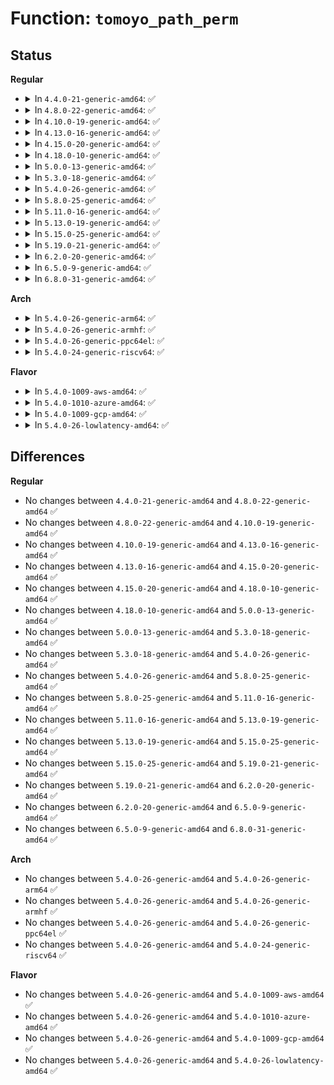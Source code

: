 # Function: <code>tomoyo_path_perm</code>

## Status
<b>Regular</b>
<ul>
<li>
<details>
<summary>In <code>4.4.0-21-generic-amd64</code>: ✅</summary>

```c
int tomoyo_path_perm(const u8 operation, const struct path * path, const char * target)
```

```json
{
  "name": "tomoyo_path_perm",
  "collision_type": "Unique Global",
  "inline_type": "No",
  "funcs": [
    {
      "addr": 18446744071582447168,
      "name": "tomoyo_path_perm",
      "external": true,
      "loc": "security/tomoyo/file.c:785",
      "file": "security/tomoyo/file.c",
      "inline": "seen, unknown",
      "caller_inline": [],
      "caller_func": [
        "security/tomoyo/tomoyo.c:tomoyo_sb_umount",
        "security/tomoyo/tomoyo.c:tomoyo_path_chroot",
        "security/tomoyo/tomoyo.c:tomoyo_inode_getattr",
        "security/tomoyo/tomoyo.c:tomoyo_path_symlink",
        "security/tomoyo/tomoyo.c:tomoyo_path_rmdir",
        "security/tomoyo/tomoyo.c:tomoyo_path_unlink",
        "security/tomoyo/tomoyo.c:tomoyo_path_truncate"
      ]
    }
  ],
  "symbols": [
    {
      "addr": 18446744071582447168,
      "name": "tomoyo_path_perm",
      "section": ".text",
      "bind": "STB_GLOBAL",
      "size": 456
    }
  ]
}
```
</details>
</li>
<li>
<details>
<summary>In <code>4.8.0-22-generic-amd64</code>: ✅</summary>

```c
int tomoyo_path_perm(const u8 operation, const struct path * path, const char * target)
```

```json
{
  "name": "tomoyo_path_perm",
  "collision_type": "Unique Global",
  "inline_type": "No",
  "funcs": [
    {
      "addr": 18446744071582669152,
      "name": "tomoyo_path_perm",
      "external": true,
      "loc": "security/tomoyo/file.c:785",
      "file": "security/tomoyo/file.c",
      "inline": "seen, unknown",
      "caller_inline": [],
      "caller_func": [
        "security/tomoyo/tomoyo.c:tomoyo_sb_umount",
        "security/tomoyo/tomoyo.c:tomoyo_path_chroot",
        "security/tomoyo/tomoyo.c:tomoyo_path_symlink",
        "security/tomoyo/tomoyo.c:tomoyo_path_rmdir",
        "security/tomoyo/tomoyo.c:tomoyo_path_unlink",
        "security/tomoyo/tomoyo.c:tomoyo_path_truncate",
        "security/tomoyo/tomoyo.c:tomoyo_inode_getattr"
      ]
    }
  ],
  "symbols": [
    {
      "addr": 18446744071582669152,
      "name": "tomoyo_path_perm",
      "section": ".text",
      "bind": "STB_GLOBAL",
      "size": 484
    }
  ]
}
```
</details>
</li>
<li>
<details>
<summary>In <code>4.10.0-19-generic-amd64</code>: ✅</summary>

```c
int tomoyo_path_perm(const u8 operation, const struct path * path, const char * target)
```

```json
{
  "name": "tomoyo_path_perm",
  "collision_type": "Unique Global",
  "inline_type": "No",
  "funcs": [
    {
      "addr": 18446744071582762208,
      "name": "tomoyo_path_perm",
      "external": true,
      "loc": "security/tomoyo/file.c:785",
      "file": "security/tomoyo/file.c",
      "inline": "seen, unknown",
      "caller_inline": [],
      "caller_func": [
        "security/tomoyo/tomoyo.c:tomoyo_sb_umount",
        "security/tomoyo/tomoyo.c:tomoyo_path_chroot",
        "security/tomoyo/tomoyo.c:tomoyo_path_symlink",
        "security/tomoyo/tomoyo.c:tomoyo_path_rmdir",
        "security/tomoyo/tomoyo.c:tomoyo_path_unlink",
        "security/tomoyo/tomoyo.c:tomoyo_path_truncate",
        "security/tomoyo/tomoyo.c:tomoyo_inode_getattr"
      ]
    }
  ],
  "symbols": [
    {
      "addr": 18446744071582762208,
      "name": "tomoyo_path_perm",
      "section": ".text",
      "bind": "STB_GLOBAL",
      "size": 484
    }
  ]
}
```
</details>
</li>
<li>
<details>
<summary>In <code>4.13.0-16-generic-amd64</code>: ✅</summary>

```c
int tomoyo_path_perm(const u8 operation, const struct path * path, const char * target)
```

```json
{
  "name": "tomoyo_path_perm",
  "collision_type": "Unique Global",
  "inline_type": "No",
  "funcs": [
    {
      "addr": 18446744071582854672,
      "name": "tomoyo_path_perm",
      "external": true,
      "loc": "security/tomoyo/file.c:785",
      "file": "security/tomoyo/file.c",
      "inline": "seen, unknown",
      "caller_inline": [],
      "caller_func": [
        "security/tomoyo/tomoyo.c:tomoyo_sb_umount",
        "security/tomoyo/tomoyo.c:tomoyo_path_chroot",
        "security/tomoyo/tomoyo.c:tomoyo_path_symlink",
        "security/tomoyo/tomoyo.c:tomoyo_path_rmdir",
        "security/tomoyo/tomoyo.c:tomoyo_path_unlink",
        "security/tomoyo/tomoyo.c:tomoyo_path_truncate",
        "security/tomoyo/tomoyo.c:tomoyo_inode_getattr"
      ]
    }
  ],
  "symbols": [
    {
      "addr": 18446744071582854672,
      "name": "tomoyo_path_perm",
      "section": ".text",
      "bind": "STB_GLOBAL",
      "size": 503
    }
  ]
}
```
</details>
</li>
<li>
<details>
<summary>In <code>4.15.0-20-generic-amd64</code>: ✅</summary>

```c
int tomoyo_path_perm(const u8 operation, const struct path * path, const char * target)
```

```json
{
  "name": "tomoyo_path_perm",
  "collision_type": "Unique Global",
  "inline_type": "No",
  "funcs": [
    {
      "addr": 18446744071583011616,
      "name": "tomoyo_path_perm",
      "external": true,
      "loc": "security/tomoyo/file.c:786",
      "file": "security/tomoyo/file.c",
      "inline": "seen, unknown",
      "caller_inline": [],
      "caller_func": [
        "security/tomoyo/tomoyo.c:tomoyo_sb_umount",
        "security/tomoyo/tomoyo.c:tomoyo_path_chroot",
        "security/tomoyo/tomoyo.c:tomoyo_path_symlink",
        "security/tomoyo/tomoyo.c:tomoyo_path_rmdir",
        "security/tomoyo/tomoyo.c:tomoyo_path_unlink",
        "security/tomoyo/tomoyo.c:tomoyo_path_truncate",
        "security/tomoyo/tomoyo.c:tomoyo_inode_getattr"
      ]
    }
  ],
  "symbols": [
    {
      "addr": 18446744071583011616,
      "name": "tomoyo_path_perm",
      "section": ".text",
      "bind": "STB_GLOBAL",
      "size": 503
    }
  ]
}
```
</details>
</li>
<li>
<details>
<summary>In <code>4.18.0-10-generic-amd64</code>: ✅</summary>

```c
int tomoyo_path_perm(const u8 operation, const struct path * path, const char * target)
```

```json
{
  "name": "tomoyo_path_perm",
  "collision_type": "Unique Global",
  "inline_type": "No",
  "funcs": [
    {
      "addr": 18446744071583212288,
      "name": "tomoyo_path_perm",
      "external": true,
      "loc": "security/tomoyo/file.c:786",
      "file": "security/tomoyo/file.c",
      "inline": "seen, unknown",
      "caller_inline": [],
      "caller_func": [
        "security/tomoyo/tomoyo.c:tomoyo_sb_umount",
        "security/tomoyo/tomoyo.c:tomoyo_path_chroot",
        "security/tomoyo/tomoyo.c:tomoyo_path_symlink",
        "security/tomoyo/tomoyo.c:tomoyo_path_rmdir",
        "security/tomoyo/tomoyo.c:tomoyo_path_unlink",
        "security/tomoyo/tomoyo.c:tomoyo_path_truncate",
        "security/tomoyo/tomoyo.c:tomoyo_inode_getattr"
      ]
    }
  ],
  "symbols": [
    {
      "addr": 18446744071583212288,
      "name": "tomoyo_path_perm",
      "section": ".text",
      "bind": "STB_GLOBAL",
      "size": 499
    }
  ]
}
```
</details>
</li>
<li>
<details>
<summary>In <code>5.0.0-13-generic-amd64</code>: ✅</summary>

```c
int tomoyo_path_perm(const u8 operation, const struct path * path, const char * target)
```

```json
{
  "name": "tomoyo_path_perm",
  "collision_type": "Unique Global",
  "inline_type": "No",
  "funcs": [
    {
      "addr": 18446744071583329232,
      "name": "tomoyo_path_perm",
      "external": true,
      "loc": "security/tomoyo/file.c:786",
      "file": "security/tomoyo/file.c",
      "inline": "seen, unknown",
      "caller_inline": [],
      "caller_func": [
        "security/tomoyo/tomoyo.c:tomoyo_sb_umount",
        "security/tomoyo/tomoyo.c:tomoyo_path_chroot",
        "security/tomoyo/tomoyo.c:tomoyo_path_symlink",
        "security/tomoyo/tomoyo.c:tomoyo_path_rmdir",
        "security/tomoyo/tomoyo.c:tomoyo_path_unlink",
        "security/tomoyo/tomoyo.c:tomoyo_path_truncate",
        "security/tomoyo/tomoyo.c:tomoyo_inode_getattr"
      ]
    }
  ],
  "symbols": [
    {
      "addr": 18446744071583329232,
      "name": "tomoyo_path_perm",
      "section": ".text",
      "bind": "STB_GLOBAL",
      "size": 499
    }
  ]
}
```
</details>
</li>
<li>
<details>
<summary>In <code>5.3.0-18-generic-amd64</code>: ✅</summary>

```c
int tomoyo_path_perm(const u8 operation, const struct path * path, const char * target)
```

```json
{
  "name": "tomoyo_path_perm",
  "collision_type": "Unique Global",
  "inline_type": "No",
  "funcs": [
    {
      "addr": 18446744071583516656,
      "name": "tomoyo_path_perm",
      "external": true,
      "loc": "security/tomoyo/file.c:803",
      "file": "security/tomoyo/file.c",
      "inline": "seen, unknown",
      "caller_inline": [],
      "caller_func": [
        "security/tomoyo/tomoyo.c:tomoyo_sb_umount",
        "security/tomoyo/tomoyo.c:tomoyo_path_chroot",
        "security/tomoyo/tomoyo.c:tomoyo_path_symlink",
        "security/tomoyo/tomoyo.c:tomoyo_path_rmdir",
        "security/tomoyo/tomoyo.c:tomoyo_path_unlink",
        "security/tomoyo/tomoyo.c:tomoyo_path_truncate",
        "security/tomoyo/tomoyo.c:tomoyo_inode_getattr"
      ]
    }
  ],
  "symbols": [
    {
      "addr": 18446744071583516656,
      "name": "tomoyo_path_perm",
      "section": ".text",
      "bind": "STB_GLOBAL",
      "size": 500
    }
  ]
}
```
</details>
</li>
<li>
<details>
<summary>In <code>5.4.0-26-generic-amd64</code>: ✅</summary>

```c
int tomoyo_path_perm(const u8 operation, const struct path * path, const char * target)
```

```json
{
  "name": "tomoyo_path_perm",
  "collision_type": "Unique Global",
  "inline_type": "No",
  "funcs": [
    {
      "addr": 18446744071583622544,
      "name": "tomoyo_path_perm",
      "external": true,
      "loc": "security/tomoyo/file.c:803",
      "file": "security/tomoyo/file.c",
      "inline": "seen, unknown",
      "caller_inline": [],
      "caller_func": [
        "security/tomoyo/tomoyo.c:tomoyo_sb_umount",
        "security/tomoyo/tomoyo.c:tomoyo_path_chroot",
        "security/tomoyo/tomoyo.c:tomoyo_path_symlink",
        "security/tomoyo/tomoyo.c:tomoyo_path_rmdir",
        "security/tomoyo/tomoyo.c:tomoyo_path_unlink",
        "security/tomoyo/tomoyo.c:tomoyo_path_truncate",
        "security/tomoyo/tomoyo.c:tomoyo_inode_getattr"
      ]
    }
  ],
  "symbols": [
    {
      "addr": 18446744071583622544,
      "name": "tomoyo_path_perm",
      "section": ".text",
      "bind": "STB_GLOBAL",
      "size": 500
    }
  ]
}
```
</details>
</li>
<li>
<details>
<summary>In <code>5.8.0-25-generic-amd64</code>: ✅</summary>

```c
int tomoyo_path_perm(const u8 operation, const struct path * path, const char * target)
```

```json
{
  "name": "tomoyo_path_perm",
  "collision_type": "Unique Global",
  "inline_type": "No",
  "funcs": [
    {
      "addr": 18446744071583979552,
      "name": "tomoyo_path_perm",
      "external": true,
      "loc": "security/tomoyo/file.c:803",
      "file": "security/tomoyo/file.c",
      "inline": "seen, unknown",
      "caller_inline": [],
      "caller_func": [
        "security/tomoyo/tomoyo.c:tomoyo_sb_umount",
        "security/tomoyo/tomoyo.c:tomoyo_path_chroot",
        "security/tomoyo/tomoyo.c:tomoyo_path_symlink",
        "security/tomoyo/tomoyo.c:tomoyo_path_rmdir",
        "security/tomoyo/tomoyo.c:tomoyo_path_unlink",
        "security/tomoyo/tomoyo.c:tomoyo_path_truncate",
        "security/tomoyo/tomoyo.c:tomoyo_inode_getattr"
      ]
    }
  ],
  "symbols": [
    {
      "addr": 18446744071583979552,
      "name": "tomoyo_path_perm",
      "section": ".text",
      "bind": "STB_GLOBAL",
      "size": 500
    }
  ]
}
```
</details>
</li>
<li>
<details>
<summary>In <code>5.11.0-16-generic-amd64</code>: ✅</summary>

```c
int tomoyo_path_perm(const u8 operation, const struct path * path, const char * target)
```

```json
{
  "name": "tomoyo_path_perm",
  "collision_type": "Unique Global",
  "inline_type": "No",
  "funcs": [
    {
      "addr": 18446744071584099360,
      "name": "tomoyo_path_perm",
      "external": true,
      "loc": "security/tomoyo/file.c:803",
      "file": "security/tomoyo/file.c",
      "inline": "seen, unknown",
      "caller_inline": [],
      "caller_func": [
        "security/tomoyo/tomoyo.c:tomoyo_sb_umount",
        "security/tomoyo/tomoyo.c:tomoyo_path_chroot",
        "security/tomoyo/tomoyo.c:tomoyo_path_symlink",
        "security/tomoyo/tomoyo.c:tomoyo_path_rmdir",
        "security/tomoyo/tomoyo.c:tomoyo_path_unlink",
        "security/tomoyo/tomoyo.c:tomoyo_path_truncate",
        "security/tomoyo/tomoyo.c:tomoyo_inode_getattr"
      ]
    }
  ],
  "symbols": [
    {
      "addr": 18446744071584099360,
      "name": "tomoyo_path_perm",
      "section": ".text",
      "bind": "STB_GLOBAL",
      "size": 500
    }
  ]
}
```
</details>
</li>
<li>
<details>
<summary>In <code>5.13.0-19-generic-amd64</code>: ✅</summary>

```c
int tomoyo_path_perm(const u8 operation, const struct path * path, const char * target)
```

```json
{
  "name": "tomoyo_path_perm",
  "collision_type": "Unique Global",
  "inline_type": "No",
  "funcs": [
    {
      "addr": 18446744071584126960,
      "name": "tomoyo_path_perm",
      "external": true,
      "loc": "security/tomoyo/file.c:803",
      "file": "security/tomoyo/file.c",
      "inline": "seen, unknown",
      "caller_inline": [],
      "caller_func": [
        "security/tomoyo/tomoyo.c:tomoyo_sb_umount",
        "security/tomoyo/tomoyo.c:tomoyo_path_chroot",
        "security/tomoyo/tomoyo.c:tomoyo_path_symlink",
        "security/tomoyo/tomoyo.c:tomoyo_path_rmdir",
        "security/tomoyo/tomoyo.c:tomoyo_path_unlink",
        "security/tomoyo/tomoyo.c:tomoyo_path_truncate",
        "security/tomoyo/tomoyo.c:tomoyo_inode_getattr"
      ]
    }
  ],
  "symbols": [
    {
      "addr": 18446744071584126960,
      "name": "tomoyo_path_perm",
      "section": ".text",
      "bind": "STB_GLOBAL",
      "size": 500
    }
  ]
}
```
</details>
</li>
<li>
<details>
<summary>In <code>5.15.0-25-generic-amd64</code>: ✅</summary>

```c
int tomoyo_path_perm(const u8 operation, const struct path * path, const char * target)
```

```json
{
  "name": "tomoyo_path_perm",
  "collision_type": "Unique Global",
  "inline_type": "No",
  "funcs": [
    {
      "addr": 18446744071584508896,
      "name": "tomoyo_path_perm",
      "external": true,
      "loc": "security/tomoyo/file.c:803",
      "file": "security/tomoyo/file.c",
      "inline": "seen, unknown",
      "caller_inline": [],
      "caller_func": [
        "security/tomoyo/tomoyo.c:tomoyo_sb_umount",
        "security/tomoyo/tomoyo.c:tomoyo_path_chroot",
        "security/tomoyo/tomoyo.c:tomoyo_path_symlink",
        "security/tomoyo/tomoyo.c:tomoyo_path_rmdir",
        "security/tomoyo/tomoyo.c:tomoyo_path_unlink",
        "security/tomoyo/tomoyo.c:tomoyo_path_truncate",
        "security/tomoyo/tomoyo.c:tomoyo_inode_getattr"
      ]
    }
  ],
  "symbols": [
    {
      "addr": 18446744071584508896,
      "name": "tomoyo_path_perm",
      "section": ".text",
      "bind": "STB_GLOBAL",
      "size": 509
    }
  ]
}
```
</details>
</li>
<li>
<details>
<summary>In <code>5.19.0-21-generic-amd64</code>: ✅</summary>

```c
int tomoyo_path_perm(const u8 operation, const struct path * path, const char * target)
```

```json
{
  "name": "tomoyo_path_perm",
  "collision_type": "Unique Global",
  "inline_type": "No",
  "funcs": [
    {
      "addr": 18446744071585146544,
      "name": "tomoyo_path_perm",
      "external": true,
      "loc": "security/tomoyo/file.c:803",
      "file": "security/tomoyo/file.c",
      "inline": "seen, unknown",
      "caller_inline": [],
      "caller_func": [
        "security/tomoyo/tomoyo.c:tomoyo_sb_umount",
        "security/tomoyo/tomoyo.c:tomoyo_path_chroot",
        "security/tomoyo/tomoyo.c:tomoyo_path_symlink",
        "security/tomoyo/tomoyo.c:tomoyo_path_rmdir",
        "security/tomoyo/tomoyo.c:tomoyo_path_unlink",
        "security/tomoyo/tomoyo.c:tomoyo_path_truncate",
        "security/tomoyo/tomoyo.c:tomoyo_inode_getattr"
      ]
    }
  ],
  "symbols": [
    {
      "addr": 18446744071585146544,
      "name": "tomoyo_path_perm",
      "section": ".text",
      "bind": "STB_GLOBAL",
      "size": 584
    }
  ]
}
```
</details>
</li>
<li>
<details>
<summary>In <code>6.2.0-20-generic-amd64</code>: ✅</summary>

```c
int tomoyo_path_perm(const u8 operation, const struct path * path, const char * target)
```

```json
{
  "name": "tomoyo_path_perm",
  "collision_type": "Unique Global",
  "inline_type": "No",
  "funcs": [
    {
      "addr": 18446744071585871888,
      "name": "tomoyo_path_perm",
      "external": true,
      "loc": "security/tomoyo/file.c:803",
      "file": "security/tomoyo/file.c",
      "inline": "seen, unknown",
      "caller_inline": [],
      "caller_func": [
        "security/tomoyo/tomoyo.c:tomoyo_sb_umount",
        "security/tomoyo/tomoyo.c:tomoyo_path_chroot",
        "security/tomoyo/tomoyo.c:tomoyo_path_symlink",
        "security/tomoyo/tomoyo.c:tomoyo_path_rmdir",
        "security/tomoyo/tomoyo.c:tomoyo_path_unlink",
        "security/tomoyo/tomoyo.c:tomoyo_file_truncate",
        "security/tomoyo/tomoyo.c:tomoyo_inode_getattr"
      ]
    }
  ],
  "symbols": [
    {
      "addr": 18446744071585871888,
      "name": "tomoyo_path_perm",
      "section": ".text",
      "bind": "STB_GLOBAL",
      "size": 584
    }
  ]
}
```
</details>
</li>
<li>
<details>
<summary>In <code>6.5.0-9-generic-amd64</code>: ✅</summary>

```c
int tomoyo_path_perm(const u8 operation, const struct path * path, const char * target)
```

```json
{
  "name": "tomoyo_path_perm",
  "collision_type": "Unique Global",
  "inline_type": "No",
  "funcs": [
    {
      "addr": 18446744071586103760,
      "name": "tomoyo_path_perm",
      "external": true,
      "loc": "security/tomoyo/file.c:803",
      "file": "security/tomoyo/file.c",
      "inline": "seen, unknown",
      "caller_inline": [],
      "caller_func": [
        "security/tomoyo/tomoyo.c:tomoyo_sb_umount",
        "security/tomoyo/tomoyo.c:tomoyo_path_chroot",
        "security/tomoyo/tomoyo.c:tomoyo_path_symlink",
        "security/tomoyo/tomoyo.c:tomoyo_path_rmdir",
        "security/tomoyo/tomoyo.c:tomoyo_path_unlink",
        "security/tomoyo/tomoyo.c:tomoyo_file_truncate",
        "security/tomoyo/tomoyo.c:tomoyo_inode_getattr"
      ]
    }
  ],
  "symbols": [
    {
      "addr": 18446744071586103760,
      "name": "tomoyo_path_perm",
      "section": ".text",
      "bind": "STB_GLOBAL",
      "size": 577
    }
  ]
}
```
</details>
</li>
<li>
<details>
<summary>In <code>6.8.0-31-generic-amd64</code>: ✅</summary>

```c
int tomoyo_path_perm(const u8 operation, const struct path * path, const char * target)
```

```json
{
  "name": "tomoyo_path_perm",
  "collision_type": "Unique Global",
  "inline_type": "No",
  "funcs": [
    {
      "addr": 18446744071586353056,
      "name": "tomoyo_path_perm",
      "external": true,
      "loc": "security/tomoyo/file.c:803",
      "file": "security/tomoyo/file.c",
      "inline": "seen, unknown",
      "caller_inline": [],
      "caller_func": [
        "security/tomoyo/tomoyo.c:tomoyo_sb_umount",
        "security/tomoyo/tomoyo.c:tomoyo_path_chroot",
        "security/tomoyo/tomoyo.c:tomoyo_path_symlink",
        "security/tomoyo/tomoyo.c:tomoyo_path_rmdir",
        "security/tomoyo/tomoyo.c:tomoyo_path_unlink",
        "security/tomoyo/tomoyo.c:tomoyo_file_truncate",
        "security/tomoyo/tomoyo.c:tomoyo_inode_getattr"
      ]
    }
  ],
  "symbols": [
    {
      "addr": 18446744071586353056,
      "name": "tomoyo_path_perm",
      "section": ".text",
      "bind": "STB_GLOBAL",
      "size": 577
    }
  ]
}
```
</details>
</li>
</ul>
<b>Arch</b>
<ul>
<li>
<details>
<summary>In <code>5.4.0-26-generic-arm64</code>: ✅</summary>

```c
int tomoyo_path_perm(const u8 operation, const struct path * path, const char * target)
```

```json
{
  "name": "tomoyo_path_perm",
  "collision_type": "Unique Global",
  "inline_type": "No",
  "funcs": [
    {
      "addr": 18446603336495406896,
      "name": "tomoyo_path_perm",
      "external": true,
      "loc": "security/tomoyo/file.c:803",
      "file": "security/tomoyo/file.c",
      "inline": "seen, unknown",
      "caller_inline": [],
      "caller_func": [
        "security/tomoyo/tomoyo.c:tomoyo_sb_umount",
        "security/tomoyo/tomoyo.c:tomoyo_path_chroot",
        "security/tomoyo/tomoyo.c:tomoyo_path_symlink",
        "security/tomoyo/tomoyo.c:tomoyo_path_rmdir",
        "security/tomoyo/tomoyo.c:tomoyo_path_unlink",
        "security/tomoyo/tomoyo.c:tomoyo_path_truncate",
        "security/tomoyo/tomoyo.c:tomoyo_inode_getattr"
      ]
    }
  ],
  "symbols": [
    {
      "addr": 18446603336495406896,
      "name": "tomoyo_path_perm",
      "section": ".text",
      "bind": "STB_GLOBAL",
      "size": 460
    }
  ]
}
```
</details>
</li>
<li>
<details>
<summary>In <code>5.4.0-26-generic-armhf</code>: ✅</summary>

```c
int tomoyo_path_perm(const u8 operation, const struct path * path, const char * target)
```

```json
{
  "name": "tomoyo_path_perm",
  "collision_type": "Unique Global",
  "inline_type": "No",
  "funcs": [
    {
      "addr": 3228778092,
      "name": "tomoyo_path_perm",
      "external": true,
      "loc": "security/tomoyo/file.c:803",
      "file": "security/tomoyo/file.c",
      "inline": "seen, unknown",
      "caller_inline": [],
      "caller_func": [
        "security/tomoyo/tomoyo.c:tomoyo_sb_umount",
        "security/tomoyo/tomoyo.c:tomoyo_path_chroot",
        "security/tomoyo/tomoyo.c:tomoyo_path_symlink",
        "security/tomoyo/tomoyo.c:tomoyo_path_rmdir",
        "security/tomoyo/tomoyo.c:tomoyo_path_unlink",
        "security/tomoyo/tomoyo.c:tomoyo_path_truncate",
        "security/tomoyo/tomoyo.c:tomoyo_inode_getattr"
      ]
    }
  ],
  "symbols": [
    {
      "addr": 3228778092,
      "name": "tomoyo_path_perm",
      "section": ".text",
      "bind": "STB_GLOBAL",
      "size": 476
    }
  ]
}
```
</details>
</li>
<li>
<details>
<summary>In <code>5.4.0-26-generic-ppc64el</code>: ✅</summary>

```c
int tomoyo_path_perm(const u8 operation, const struct path * path, const char * target)
```

```json
{
  "name": "tomoyo_path_perm",
  "collision_type": "Unique Global",
  "inline_type": "No",
  "funcs": [
    {
      "addr": 13835058055289440000,
      "name": "tomoyo_path_perm",
      "external": true,
      "loc": "security/tomoyo/file.c:803",
      "file": "security/tomoyo/file.c",
      "inline": "seen, unknown",
      "caller_inline": [],
      "caller_func": [
        "security/tomoyo/tomoyo.c:tomoyo_sb_umount",
        "security/tomoyo/tomoyo.c:tomoyo_path_chroot",
        "security/tomoyo/tomoyo.c:tomoyo_path_symlink",
        "security/tomoyo/tomoyo.c:tomoyo_path_rmdir",
        "security/tomoyo/tomoyo.c:tomoyo_path_unlink",
        "security/tomoyo/tomoyo.c:tomoyo_path_truncate",
        "security/tomoyo/tomoyo.c:tomoyo_inode_getattr"
      ]
    }
  ],
  "symbols": [
    {
      "addr": 13835058055289440000,
      "name": "tomoyo_path_perm",
      "section": ".text",
      "bind": "STB_GLOBAL",
      "size": 584
    }
  ]
}
```
</details>
</li>
<li>
<details>
<summary>In <code>5.4.0-24-generic-riscv64</code>: ✅</summary>

```c
int tomoyo_path_perm(const u8 operation, const struct path * path, const char * target)
```

```json
{
  "name": "tomoyo_path_perm",
  "collision_type": "Unique Global",
  "inline_type": "No",
  "funcs": [
    {
      "addr": 18446743936274605410,
      "name": "tomoyo_path_perm",
      "external": true,
      "loc": "security/tomoyo/file.c:803",
      "file": "security/tomoyo/file.c",
      "inline": "seen, unknown",
      "caller_inline": [],
      "caller_func": [
        "security/tomoyo/tomoyo.c:tomoyo_sb_umount",
        "security/tomoyo/tomoyo.c:tomoyo_path_chroot",
        "security/tomoyo/tomoyo.c:tomoyo_path_symlink",
        "security/tomoyo/tomoyo.c:tomoyo_path_rmdir",
        "security/tomoyo/tomoyo.c:tomoyo_path_unlink",
        "security/tomoyo/tomoyo.c:tomoyo_path_truncate",
        "security/tomoyo/tomoyo.c:tomoyo_inode_getattr"
      ]
    }
  ],
  "symbols": [
    {
      "addr": 18446743936274605410,
      "name": "tomoyo_path_perm",
      "section": ".text",
      "bind": "STB_GLOBAL",
      "size": 362
    }
  ]
}
```
</details>
</li>
</ul>
<b>Flavor</b>
<ul>
<li>
<details>
<summary>In <code>5.4.0-1009-aws-amd64</code>: ✅</summary>

```c
int tomoyo_path_perm(const u8 operation, const struct path * path, const char * target)
```

```json
{
  "name": "tomoyo_path_perm",
  "collision_type": "Unique Global",
  "inline_type": "No",
  "funcs": [
    {
      "addr": 18446744071583591280,
      "name": "tomoyo_path_perm",
      "external": true,
      "loc": "security/tomoyo/file.c:803",
      "file": "security/tomoyo/file.c",
      "inline": "seen, unknown",
      "caller_inline": [],
      "caller_func": [
        "security/tomoyo/tomoyo.c:tomoyo_sb_umount",
        "security/tomoyo/tomoyo.c:tomoyo_path_chroot",
        "security/tomoyo/tomoyo.c:tomoyo_path_symlink",
        "security/tomoyo/tomoyo.c:tomoyo_path_rmdir",
        "security/tomoyo/tomoyo.c:tomoyo_path_unlink",
        "security/tomoyo/tomoyo.c:tomoyo_path_truncate",
        "security/tomoyo/tomoyo.c:tomoyo_inode_getattr"
      ]
    }
  ],
  "symbols": [
    {
      "addr": 18446744071583591280,
      "name": "tomoyo_path_perm",
      "section": ".text",
      "bind": "STB_GLOBAL",
      "size": 500
    }
  ]
}
```
</details>
</li>
<li>
<details>
<summary>In <code>5.4.0-1010-azure-amd64</code>: ✅</summary>

```c
int tomoyo_path_perm(const u8 operation, const struct path * path, const char * target)
```

```json
{
  "name": "tomoyo_path_perm",
  "collision_type": "Unique Global",
  "inline_type": "No",
  "funcs": [
    {
      "addr": 18446744071583528336,
      "name": "tomoyo_path_perm",
      "external": true,
      "loc": "security/tomoyo/file.c:803",
      "file": "security/tomoyo/file.c",
      "inline": "seen, unknown",
      "caller_inline": [],
      "caller_func": [
        "security/tomoyo/tomoyo.c:tomoyo_sb_umount",
        "security/tomoyo/tomoyo.c:tomoyo_path_chroot",
        "security/tomoyo/tomoyo.c:tomoyo_path_symlink",
        "security/tomoyo/tomoyo.c:tomoyo_path_rmdir",
        "security/tomoyo/tomoyo.c:tomoyo_path_unlink",
        "security/tomoyo/tomoyo.c:tomoyo_path_truncate",
        "security/tomoyo/tomoyo.c:tomoyo_inode_getattr"
      ]
    }
  ],
  "symbols": [
    {
      "addr": 18446744071583528336,
      "name": "tomoyo_path_perm",
      "section": ".text",
      "bind": "STB_GLOBAL",
      "size": 500
    }
  ]
}
```
</details>
</li>
<li>
<details>
<summary>In <code>5.4.0-1009-gcp-amd64</code>: ✅</summary>

```c
int tomoyo_path_perm(const u8 operation, const struct path * path, const char * target)
```

```json
{
  "name": "tomoyo_path_perm",
  "collision_type": "Unique Global",
  "inline_type": "No",
  "funcs": [
    {
      "addr": 18446744071583575056,
      "name": "tomoyo_path_perm",
      "external": true,
      "loc": "security/tomoyo/file.c:803",
      "file": "security/tomoyo/file.c",
      "inline": "seen, unknown",
      "caller_inline": [],
      "caller_func": [
        "security/tomoyo/tomoyo.c:tomoyo_sb_umount",
        "security/tomoyo/tomoyo.c:tomoyo_path_chroot",
        "security/tomoyo/tomoyo.c:tomoyo_path_symlink",
        "security/tomoyo/tomoyo.c:tomoyo_path_rmdir",
        "security/tomoyo/tomoyo.c:tomoyo_path_unlink",
        "security/tomoyo/tomoyo.c:tomoyo_path_truncate",
        "security/tomoyo/tomoyo.c:tomoyo_inode_getattr"
      ]
    }
  ],
  "symbols": [
    {
      "addr": 18446744071583575056,
      "name": "tomoyo_path_perm",
      "section": ".text",
      "bind": "STB_GLOBAL",
      "size": 500
    }
  ]
}
```
</details>
</li>
<li>
<details>
<summary>In <code>5.4.0-26-lowlatency-amd64</code>: ✅</summary>

```c
int tomoyo_path_perm(const u8 operation, const struct path * path, const char * target)
```

```json
{
  "name": "tomoyo_path_perm",
  "collision_type": "Unique Global",
  "inline_type": "No",
  "funcs": [
    {
      "addr": 18446744071583672224,
      "name": "tomoyo_path_perm",
      "external": true,
      "loc": "security/tomoyo/file.c:803",
      "file": "security/tomoyo/file.c",
      "inline": "seen, unknown",
      "caller_inline": [],
      "caller_func": [
        "security/tomoyo/tomoyo.c:tomoyo_sb_umount",
        "security/tomoyo/tomoyo.c:tomoyo_path_chroot",
        "security/tomoyo/tomoyo.c:tomoyo_path_symlink",
        "security/tomoyo/tomoyo.c:tomoyo_path_rmdir",
        "security/tomoyo/tomoyo.c:tomoyo_path_unlink",
        "security/tomoyo/tomoyo.c:tomoyo_path_truncate",
        "security/tomoyo/tomoyo.c:tomoyo_inode_getattr"
      ]
    }
  ],
  "symbols": [
    {
      "addr": 18446744071583672224,
      "name": "tomoyo_path_perm",
      "section": ".text",
      "bind": "STB_GLOBAL",
      "size": 500
    }
  ]
}
```
</details>
</li>
</ul>

## Differences
<b>Regular</b>
<ul>
<li>
No changes between <code>4.4.0-21-generic-amd64</code> and <code>4.8.0-22-generic-amd64</code> ✅
</li>
<li>
No changes between <code>4.8.0-22-generic-amd64</code> and <code>4.10.0-19-generic-amd64</code> ✅
</li>
<li>
No changes between <code>4.10.0-19-generic-amd64</code> and <code>4.13.0-16-generic-amd64</code> ✅
</li>
<li>
No changes between <code>4.13.0-16-generic-amd64</code> and <code>4.15.0-20-generic-amd64</code> ✅
</li>
<li>
No changes between <code>4.15.0-20-generic-amd64</code> and <code>4.18.0-10-generic-amd64</code> ✅
</li>
<li>
No changes between <code>4.18.0-10-generic-amd64</code> and <code>5.0.0-13-generic-amd64</code> ✅
</li>
<li>
No changes between <code>5.0.0-13-generic-amd64</code> and <code>5.3.0-18-generic-amd64</code> ✅
</li>
<li>
No changes between <code>5.3.0-18-generic-amd64</code> and <code>5.4.0-26-generic-amd64</code> ✅
</li>
<li>
No changes between <code>5.4.0-26-generic-amd64</code> and <code>5.8.0-25-generic-amd64</code> ✅
</li>
<li>
No changes between <code>5.8.0-25-generic-amd64</code> and <code>5.11.0-16-generic-amd64</code> ✅
</li>
<li>
No changes between <code>5.11.0-16-generic-amd64</code> and <code>5.13.0-19-generic-amd64</code> ✅
</li>
<li>
No changes between <code>5.13.0-19-generic-amd64</code> and <code>5.15.0-25-generic-amd64</code> ✅
</li>
<li>
No changes between <code>5.15.0-25-generic-amd64</code> and <code>5.19.0-21-generic-amd64</code> ✅
</li>
<li>
No changes between <code>5.19.0-21-generic-amd64</code> and <code>6.2.0-20-generic-amd64</code> ✅
</li>
<li>
No changes between <code>6.2.0-20-generic-amd64</code> and <code>6.5.0-9-generic-amd64</code> ✅
</li>
<li>
No changes between <code>6.5.0-9-generic-amd64</code> and <code>6.8.0-31-generic-amd64</code> ✅
</li>
</ul>
<b>Arch</b>
<ul>
<li>
No changes between <code>5.4.0-26-generic-amd64</code> and <code>5.4.0-26-generic-arm64</code> ✅
</li>
<li>
No changes between <code>5.4.0-26-generic-amd64</code> and <code>5.4.0-26-generic-armhf</code> ✅
</li>
<li>
No changes between <code>5.4.0-26-generic-amd64</code> and <code>5.4.0-26-generic-ppc64el</code> ✅
</li>
<li>
No changes between <code>5.4.0-26-generic-amd64</code> and <code>5.4.0-24-generic-riscv64</code> ✅
</li>
</ul>
<b>Flavor</b>
<ul>
<li>
No changes between <code>5.4.0-26-generic-amd64</code> and <code>5.4.0-1009-aws-amd64</code> ✅
</li>
<li>
No changes between <code>5.4.0-26-generic-amd64</code> and <code>5.4.0-1010-azure-amd64</code> ✅
</li>
<li>
No changes between <code>5.4.0-26-generic-amd64</code> and <code>5.4.0-1009-gcp-amd64</code> ✅
</li>
<li>
No changes between <code>5.4.0-26-generic-amd64</code> and <code>5.4.0-26-lowlatency-amd64</code> ✅
</li>
</ul>

